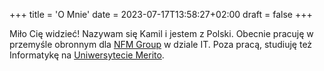 +++
title = 'O Mnie'
date = 2023-07-17T13:58:27+02:00
draft = false
+++

Miło Cię widzieć! Nazywam się Kamil i jestem z Polski. Obecnie pracuję w przemyśle obronnym dla [NFM Group](https://nfm.no/) w dziale IT. Poza pracą, studiuję też Informatykę na [Uniwersytecie Merito](https://www.merito.pl).